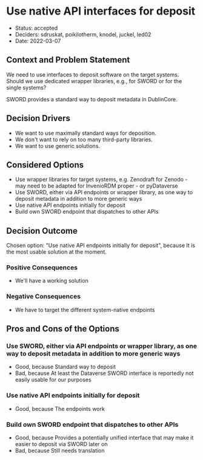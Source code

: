<!--
SPDX-FileCopyrightText: 2022 Guido Juckeland
SPDX-FileCopyrightText: 2022 Michael Meinel
SPDX-FileCopyrightText: 2022 Oliver Bertuch
SPDX-FileCopyrightText: 2022 Oliver Knodel
SPDX-FileCopyrightText: 2022 Stephan Druskat

SPDX-License-Identifier: CC-BY-SA-4.0
-->

# Use native API interfaces for deposit

* Status: accepted
* Deciders: sdruskat, poikilotherm, knodel, juckel, led02
* Date: 2022-03-07

## Context and Problem Statement

We need to use interfaces to deposit software on the target systems. Should we use dedicated wrapper libraries, e.g., for SWORD or for the single systems?

SWORD provides a standard way to deposit metadata in DublinCore.

## Decision Drivers

* We want to use maximally standard ways for deposition.
* We don't want to rely on too many third-party libraries.
* We want to use generic solutions.

## Considered Options

* Use wrapper libraries for target systems, e.g. Zenodraft for Zenodo - may need to be adapted for InvenioRDM proper - or pyDataverse
* Use SWORD, either via API endpoints or wrapper library, as one way to deposit metadata in addition to more generic ways
* Use native API endpoints initially for deposit
* Build own SWORD endpoint that dispatches to other APIs

## Decision Outcome

Chosen option: "Use native API endpoints initially for deposit", because It is the most usable solution at the moment.

### Positive Consequences

* We'll have a working solution

### Negative Consequences

* We have to target the different system-native endpoints

## Pros and Cons of the Options

### Use SWORD, either via API endpoints or wrapper library, as one way to deposit metadata in addition to more generic ways

* Good, because Standard way to deposit
* Bad, because At least the Dataverse SWORD interface is reportedly not easily usable for our purposes

### Use native API endpoints initially for deposit

* Good, because The endpoints work

### Build own SWORD endpoint that dispatches to other APIs

* Good, because Provides a potentially unified interface that may make it easier to deposit via SWORD later on
* Bad, because Still needs translation
